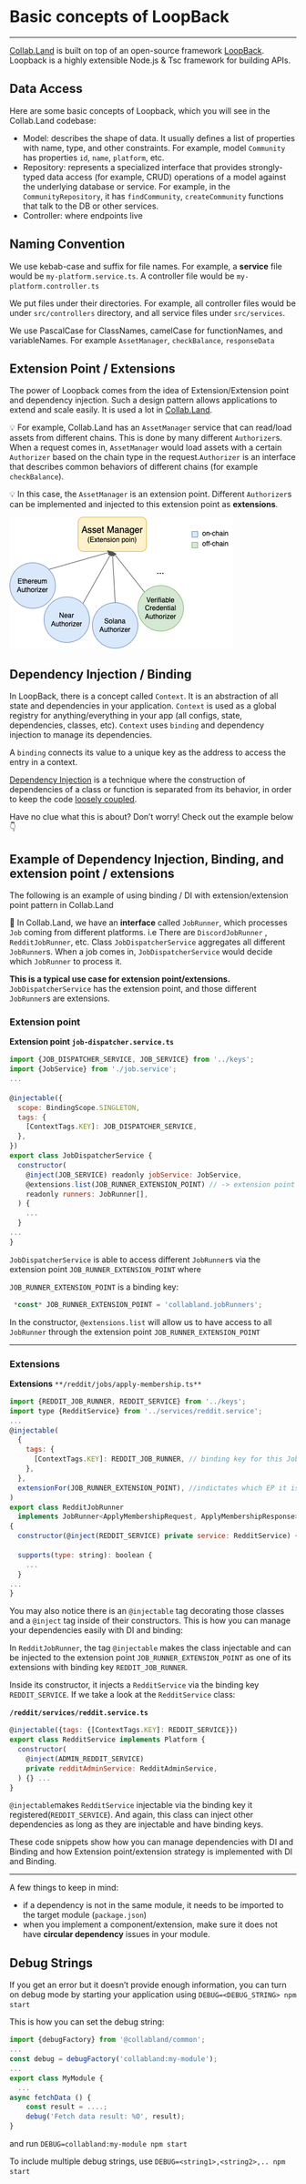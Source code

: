 # Basic concepts of LoopBack

---

[Collab.Land](http://Collab.Land) is built on top of an open-source framework [LoopBack](http://loopback.io). Loopback is a highly extensible Node.js & Tsc framework for building APIs.

## Data Access

Here are some basic concepts of Loopback, which you will see in the Collab.Land codebase:

- Model: describes the shape of data. It usually defines a list of properties with name, type, and other constraints. For example, model `Community` has properties `id`, `name`, `platform`, etc.
- Repository: represents a specialized interface that provides strongly-typed data access (for example, CRUD) operations of a model against the underlying database or service. For example, in the `CommunityRepository`, it has `findCommunity`, `createCommunity` functions that talk to the DB or other services.
- Controller: where endpoints live

## Naming Convention

We use kebab-case and suffix for file names. For example, a **service** file would be `my-platform.service.ts`. A controller file would be `my-platform.controller.ts`

We put files under their directories. For example, all controller files would be under `src/controllers` directory, and all service files under `src/services`.

We use PascalCase for ClassNames, camelCase for functionNames, and variableNames. For example `AssetManager`, `checkBalance`, `responseData`

## Extension Point / Extensions

The power of Loopback comes from the idea of Extension/Extension point and dependency injection. Such a design pattern allows applications to extend and scale easily. It is used a lot in [Collab.Land](http://Collab.Land).

💡 For example, Collab.Land has an `AssetManager` service that can read/load assets from different chains. This is done by many different `Authorizer`s. When a request comes in, `AssetManager` would load assets with a certain `Authorizer` based on the chain type in the request.`Authorizer` is an interface that describes common behaviors of different chains (for example `checkBalance`).

💡 In this case, the `AssetManager` is an extension point. Different `Authorizer`s can be implemented and injected to this extension point as **extensions**.

![extension.drawio.png](./images/extension.drawio.png)

## Dependency Injection / Binding

In LoopBack, there is a concept called `Context`. It is an abstraction of all state and dependencies in your application. `Context` is used as a global registry for anything/everything in your app (all configs, state, dependencies, classes, etc). `Context` uses `binding` and dependency injection to manage its dependencies.

A `binding` connects its value to a unique key as the address to access the entry in a context.

[Dependency Injection](https://en.wikipedia.org/wiki/Dependency_injection) is a technique where the construction of dependencies of a class or function is separated from its behavior, in order to keep the code [loosely coupled](https://en.wikipedia.org/wiki/Loose_coupling).

Have no clue what this is about? Don’t worry! Check out the example below 👇

## Example of Dependency Injection, Binding, and extension point / extensions

The following is an example of using binding / DI with extension/extension point pattern in Collab.Land

📕 In Collab.Land, we have an **interface** called `JobRunner`, which processes `Job` coming from different platforms. i.e There are `DiscordJobRunner` , `RedditJobRunner`, etc. Class `JobDispatcherService` aggregates all different `JobRunner`s. When a job comes in, `JobDispatcherService` would decide which `JobRunner` to process it.

**This is a typical use case for extension point/extensions.** `JobDispatcherService` has the extension point, and those different `JobRunner`s are extensions.

### Extension point

**Extension point `job-dispatcher.service.ts`**

```jsx
import {JOB_DISPATCHER_SERVICE, JOB_SERVICE} from '../keys';
import {JobService} from './job.service';
...

@injectable({
  scope: BindingScope.SINGLETON,
  tags: {
    [ContextTags.KEY]: JOB_DISPATCHER_SERVICE,
  },
})
export class JobDispatcherService {
  constructor(
    @inject(JOB_SERVICE) readonly jobService: JobService,
    @extensions.list(JOB_RUNNER_EXTENSION_POINT) // -> extension point for JobRunner
    readonly runners: JobRunner[],
  ) {
    ...
  }
...
}
```

`JobDispatcherService` is able to access different `JobRunner`s via the extension point `JOB_RUNNER_EXTENSION_POINT` where

`JOB_RUNNER_EXTENSION_POINT` is a binding key:

```jsx
 *const* JOB_RUNNER_EXTENSION_POINT = 'collabland.jobRunners';
```

In the constructor, `@extensions.list` will allow us to have access to all `JobRunner` through the extension point `JOB_RUNNER_EXTENSION_POINT`

---

### Extensions

**Extensions** `**/reddit/jobs/apply-membership.ts**`

```jsx
import {REDDIT_JOB_RUNNER, REDDIT_SERVICE} from '../keys';
import type {RedditService} from '../services/reddit.service';
...
@injectable(
  {
    tags: {
      [ContextTags.KEY]: REDDIT_JOB_RUNNER, // binding key for this JobRunner
    },
  },
  extensionFor(JOB_RUNNER_EXTENSION_POINT), //indictates which EP it is for
)
export class RedditJobRunner
  implements JobRunner<ApplyMembershipRequest, ApplyMembershipResponse>
{
  constructor(@inject(REDDIT_SERVICE) private service: RedditService) {}

  supports(type: string): boolean {
    ...
  }
...
}
```

You may also notice there is an `@injectable` tag decorating those classes and a `@inject` tag inside of their constructors. This is how you can manage your dependencies easily with DI and binding:

In `RedditJobRunner`, the tag `@injectable` makes the class injectable and can be injected to the extension point `JOB_RUNNER_EXTENSION_POINT` as one of its extensions with binding key `REDDIT_JOB_RUNNER`.

Inside its constructor, it injects a `RedditService` via the binding key `REDDIT_SERVICE`. If we take a look at the `RedditService` class:

**`/reddit/services/reddit.service.ts`**

```jsx
@injectable({tags: {[ContextTags.KEY]: REDDIT_SERVICE}})
export class RedditService implements Platform {
  constructor(
    @inject(ADMIN_REDDIT_SERVICE)
    private redditAdminService: RedditAdminService,
  ) {} ...
}
```

`@injectable`makes `RedditService` injectable via the binding key it registered(`REDDIT_SERVICE`). And again, this class can inject other dependencies as long as they are injectable and have binding keys.

These code snippets show how you can manage dependencies with DI and Binding and how Extension point/extension strategy is implemented with DI and Binding.

---

A few things to keep in mind:

- if a dependency is not in the same module, it needs to be imported to the target module (`package.json`)
- when you implement a component/extension, make sure it does not have **circular dependency** issues in your module.

## Debug Strings

If you get an error but it doesn’t provide enough information, you can turn on debug mode by starting your application using `DEBUG=<DEBUG_STRING> npm start`

This is how you can set the debug string:

```jsx
import {debugFactory} from '@collabland/common';
...
const debug = debugFactory('collabland:my-module');
...
export class MyModule {
  ...
async fetchData () {
	const result = ....;
	debug('Fetch data result: %O', result);
}

```

and run `DEBUG=collabland:my-module npm start`

To include multiple debug strings, use `DEBUG=<string1>,<string2>,.. npm start`
